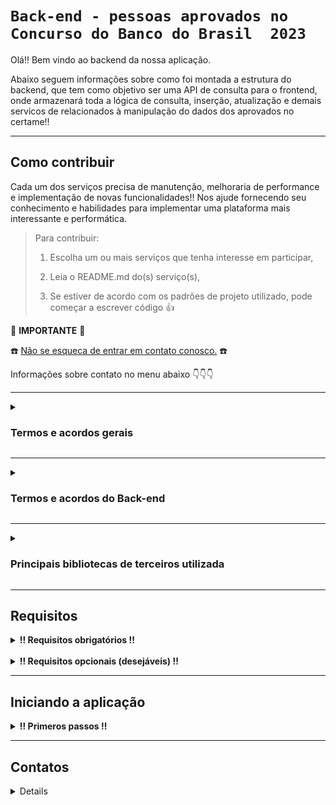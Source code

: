 
# `Back-end - pessoas aprovados no Concurso do Banco do Brasil  2023`

Olá!! Bem vindo ao backend da nossa aplicação.

Abaixo seguem informações sobre como foi montada a estrutura do backend, que tem como objetivo ser uma API de consulta para o frontend, onde armazenará toda a lógica de consulta, inserção, atualização e demais servicos de relacionados à manipulação do dados dos aprovados no certame!!

<hr>

## Como contribuir ##
Cada um dos serviços precisa de manutenção, melhoraria de performance e implementação de novas funcionalidades!!
Nos ajude fornecendo seu conhecimento e habilidades para implementar uma plataforma mais interessante e performática.

  > Para contribuir:
  >
  > 1. Escolha um ou mais serviços que tenha interesse em participar,
  >
  > 2. Leia o README.md do(s) serviço(s),
  >  
  > 3. Se estiver de acordo com os padrões de projeto utilizado, pode começar a escrever código :thumbsup:

:loudspeaker: **IMPORTANTE** :loudspeaker:

:telephone: [Não se esqueca de entrar em contato conosco.](#contatos) :telephone:

Informações sobre contato no menu abaixo :point_down::point_down::point_down:

<hr>

<details>

  <summary>
    <strong>
      <h3>
        Termos e acordos gerais
      </h3>
    </strong>
  </summary>

Aos interessados em particiar do projeto, segue abaixo as recomendações e regras a serem seguidas para os contribuidores.
  - Cada serviço tem suas regras e recomendações específicas, consulte o README.md de cada serviço para mais detalhes.
  - Padrões de projeto devem ser seguidos, a fim de se evitar conflitos.
  - Para todos os serviços utilizamos a estrutura de [Git](https://blog.rocketseat.com.br/iniciando-com-git-github/) e [Git Flow](https://medium.com/trainingcenter/utilizando-o-fluxo-git-flow-e63d5e0d5e04).
  - Todos os serviços se integram através de containers [docker](https://www.docker.com/) - para mais informações sobre containers [docker / docker compose / docker-cli](https://docs.docker.com/get-started/overview/) consulte a documentação.
  - Aprovação e merge de cada pull requests deve ter aprovação de pelo menos 1 (um) outro colaborador.

</details>

<hr>

<details>

  <summary>
    <strong>
      <h3>
        Termos e acordos do Back-end
      </h3>
    </strong>
  </summary>

Para o backend foi escolhida linguagem `TypeScript`, sendo executada através do **NODE.JS**, para criar um API RESTful, responsável por receber requisições da aplicação frontend, e implementar as lógicas necessárias para realizar as consultas necessárias ao banco de dados.

<br>
<br>

1. Especificações **gerais** para implementações de manutenção do backend:
  - linguagem - `TypeScript`,
  - padrão de escrita e linguagem:
     - [Camel case](https://pt.wikipedia.org/wiki/CamelCase),
     - Inglês para o código,
     - PT-BR para comentários,
  - Estrutura:
    - POO - [(Progamação Orientada a Objeto)](https://pt.wikipedia.org/wiki/Orienta%C3%A7%C3%A3o_a_objetos)
    - [API RESTful](https://aws.amazon.com/pt/what-is/restful-api/#:~:text=A%20API%20RESTful%20%C3%A9%20uma,terceiros%20para%20executar%20v%C3%A1rias%20tarefas.)
  - Princípios:
    - [SOLID](https://medium.com/desenvolvendo-com-paixao/o-que-%C3%A9-solid-o-guia-completo-para-voc%C3%AA-entender-os-5-princ%C3%ADpios-da-poo-2b937b3fc530)

<br>
<br>

2. Para garantir a padronização são utilizadas as seguintes ferramentas para verificação de código estático:
  - Linter:
    - [ESlint](https://eslint.org/)
    - [TypeScript-eslint](https://typescript-eslint.io/)

<br>
<br>

3. Para garantir a confiabailidade é **obrigatória** a implementação de testes. Os testes deverão seguir as seguintes especificações:
 - testes unitários:
     - biblioteca utilizada - [JEST](https://jestjs.io/pt-BR/)
 - testes de cobertura:
     - biblioteca utilizada - [JEST](https://jestjs.io/pt-BR/)
 - testes de integração:
     - biblioteca utilizada - [SuperTest](https://github.com/ladjs/supertest#readme)

<br>
<br>

⚠️
<strong>
Qualquer alteração no código, seja uma pequena correção de bug ou desenvolvimento de uma nova funcionalidade, somente será aceita se
</strong>
⚠️:
  -  Sem erros de lint no código submetido.
  -  Aprovação em todos os testes preexistentes;
  -  Aprovação em todos os novos testes implementados;
  -  taxa de cobertura do código, por testes, estiver acima do 90%;
  
</details>

<hr>

<details>

  <summary>
    <strong>
      <h3>
        Principais bibliotecas de terceiros utilizada
      </h3>
    </strong>
  </summary>

  >Para informações detalhadas sobre todas as bibliotecas de terceiros utilizadas nesse projeto acesse as informações diretamente no arquivo     `package.json`

Para novos contribuidores, acreditamos que será importante destacar quais são as principais bibliotecas de terceiros, frameworks e demais stacks que demadarão manutenção e conhecimento por aqueles que trabalharão diretamente no código da aplicação.

Assim como também documentar e deixar a disposição links úteis para consultas e aprendizados.

Bibliotecas:
1. Linguagem - [TypeScript](https://www.typescriptlang.org/docs/)
2. Runtime - [Node.js](https://nodejs.org/docs/latest/api/)
3. Web - [Express](https://expressjs.com/pt-br/starter/hello-world.html)
4. ORM:
   - [Sequelize](https://sequelize.org/)
   - [postgres](https://github.com/brianc/node-postgres)
6. Criptografia:
   - [JWT - Json Web Token](https://github.com/auth0/node-jsonwebtoken)
   - [Bcrypt](https://github.com/kelektiv/node.bcrypt.js#readme)
7. Testes:
   - [JEST](https://jestjs.io/pt-BR/)
   - [SuperTest](https://github.com/ladjs/supertest#readme)
8. Linter - [ESlint](https://eslint.org/)
  
</details>

<hr>

## Requisitos ##

<details>

  <summary>
    <strong>
      !! Requisitos obrigatórios !!
    </strong>
  </summary>

  <br>
  
  1. Docker :red_circle::

       - Para verificar a instalação do `docker` execute no terminal:

         ```
         $ docker --version
         ```

         caso o retorno seja algo como:

         ```
         $ docker: command not found
         ```

         siga pra este [link - Instalação do Docker Engine -](https://docs.docker.com/engine/install/) para realizar a instalação do Docker.

  <br>
  <br>

  2. Node.js :red_circle::
     
      - Para verificar a instalação do `node` execute no terminal:

        ```
        $ node --version
        ```
        
        caso o retorno seja algo como:

        ```
        $ Command 'node' not found, but can be installed with:
        $ sudo apt install nodejs
        ```

        siga pra este [link - Inslação do Node através do NVM -](https://github.com/nvm-sh/nvm#installing-and-updating) para realizar a instalação do node.js.

</details>

<br>

<details>
  <summary>
    <strong>
      !! Requisitos opcionais (desejáveis) !!
    </strong>
  </summary>

  <br>

  1. Python versão 3 ou superior :green_circle::

       - Para verificar a instalção do `Python` execute no terminal:
         ```
         $ python3 --version
         ```

         caso o retorno seja algo como:

         ```
         $ command not found: python
         ```

         siga para esse [link - Instalação do python -](https://wiki.python.org/moin/BeginnersGuide/Download) para realizar a instalação do python 3 ou superior.
  
</details>

<hr>

## Iniciando a aplicação ##

<details>

  <summary>
    <strong>
      ‼ Primeros passos !!
    </strong>
  </summary>

<br>

1. Clone o repositório
   - Use o comando:
     - `git clone <url do repositório>`
   - Entre na pasta do repositório que você acabou de clonar:
     - `cd <nome do repositório>`
   - Entre na pasta do backend:
     - `cd backend`

<br>
<br>
  
2. Crie um arquvivo `.env`:
   - User o comando abaixo para criar uma arquivo para definir as variáveis de ambiente:

     ```
     $ touch .env
     ```

   - Abra o arquivo `.env` no editor de códido de sua preferência e defina as seguintes variáveis de ambiente:

     ```
     1.  POSTGRES_DB=defina_o_nome_do_db
     2.  POSTGRES_USER=defina_um_usuário
     3.  POSTGRES_PASSWORD=defina_uma_senha
     4.  PORT_DB=defina_uma_porta
     5.  PORT_BACK=defina_uma_porta
     6.  HOST_BACK=defina_o_host
     7.  JWT_SECRET=segredo-jwt
     8.  JWT_EXPIRATION=tempo-de-expiracao
     ```

   - caso não tenha familiaridae com alguma das variáveis de ambiente citadas acima consulte:
     - [PostgresSQL](https://www.postgresql.org/docs/16/tutorial.html) ou [docker-postgres](https://hub.docker.com/_/postgres)
     - [JWT - Json Web Token](https://github.com/auth0/node-jsonwebtoken)

<br>
<br>
  
3. Inicie o conatainer do banco de dados com o Docker através de uma das opções abaixo:
   - <details><summary>Através do <code>docker compose</code> (Recomendado):</summary>
     
     <br>
   
     - Retorne ao diretório superior com o comando:
     
       ```
       $ cd ..
       ```
     
     <br>
     
     - User o comando abaixo para criar uma arquivo para definir as variáveis de ambiente:

       ```
       $ touch .env
       ```
     
     <br>
     
     - Abra o arquivo `.env` no editor de códido de sua preferência e defina as seguintes variáveis de ambiente:

       ```
       1.  POSTGRES_DB=defina_o_nome_do_db
       2.  POSTGRES_USER=defina_um_usuário
       3.  POSTGRES_PASSWORD=defina_uma_senha
       4.  PORT_DB=defina_uma_porta
       5.  PORT_BACK=defina_uma_porta
       6.  HOST_BACK=defina_o_host
       7.  JWT_SECRET=segredo-jwt
       8.  JWT_EXPIRATION=tempo-de-expiracao
       ```

     **Observação**: As variáveis de ambiente definidas neste arquivo **DEVEM** coincidir com as variáveis definidas anteriormente no arquivo `.env` do diretório `backend` criadas no passo 2.

     <br>
     
     - Inicie o banco de dados através do comando:

       ```
       $ docker compose up db -d
       ```

       Caso esteja usando uma versão mais antiga do Docker, e o comando acima resultar em erro, tente o comando abaixo:

       ```
       $ docker-compose up db -d
       ```
  
     </details>
     
   - <details><summary>Através do diretório do banco de dados:</summary>
     
     <br>
     
     - Mude para o diretório `database` na raiz do projeto com o comando:

       ```
       $ cd ../database
       ```

     <br>
     
     - User o comando abaixo para criar uma arquivo para definir as variáveis de ambiente:

       ```
       $ touch .env
       ```

     <br>
     
     - Abra o arquivo `.env` no editor de códido de sua preferência e defina as seguintes variáveis de ambiente:

       ```
       1.  PORT_DB=defina_uma_porta
       2.  POSTGRES_USER=defina_um_usuário
       3.  POSTGRES_PASSWORD=defina_uma_senha
       4.  POSTGRES_DB=defina_o_nome_do_db
       ```
     **Observação**: As variáveis de ambiente definidas neste arquivo **DEVEM** coincidir com as variáveis definidas anteriormente no arquivo `.env` do diretório `backend` criadas no passo 2.

     <br>
     
     - User os comandos abaixo para criar o banco de dados através do `Dockerfile` e iniciar uma `network`:

       ```
       $ docker build -t database .
       $ docker network create aprovados_bb
       $ docker run --name db --env-file .env -p 5432:5432 -v ./data:/var/lib/postgresql/data --rm --network=aprovados_bb -d database
       ```

     </details>
     
   - <details><summary>Através da criação de containers manualmente:</summary>
     
     <br>
     
     - Use o comando abaixo para criar um container para o banco de dados, criar uma `network`, e configurar as variáveis de ambinte:

       ```
       $ docker network create aprovados_bb
       $ docker run --name db \
       --env-file .env \
       -p 5432:5432 \
       -v ${PWD}/../database/data:/var/lib/postgresql/data \
       -v ${PWD}../database/uuid_install.sh:/docker-entrypoint-initdb.d/ \
       --rm \
       --network=aprovados_bb \
       -d postgres:16
       ```

     </details>

<br>
<br>

4. Após iniciado o banco, verifique se o container está ativo e operacional com uma das opções abaixo:
     - Inicie alguma aplicação para acesso ao postgres. Ex.: [Dbeaver](https://dbeaver.io/download/), [pgAdmin](https://www.pgadmin.org/)
       
       ou
   
     - Acesse via terminal com os comandos:
       
       ```
       $ docker exec -i -t db sh
       $ psql -U $POSTGRES_USER -d $POSTGRES_DB -h localhost -p 5432 -W
       ```

</details>

<hr>

## Contatos ##

<details>
  
### **Envie** uma mensagem para os nossos colaboradores. ###
>  Tire dúvidas!
>
> Proponha mudanças!
>
> Informe que tem interesse em colaborar, e em que parte pode ajudar!
>
> De feedback sobre as implementações!
>
> Nos ajude a fazer essa aplicação algo INCRÍVEL! :star_struck:

Colaboradores :busts_in_silhouette: :

  -  Felipe
      - ![image](https://img.shields.io/badge/Gmail-D14836?style=for-the-badge&logo=gmail&logoColor=white) :: felipe.raindo+dev@gmail.com
        
      - ![image](https://img.shields.io/badge/GitHub-100000?style=for-the-badge&logo=github&logoColor=white) :: @feliperaindo
        
      - ![image](https://img.shields.io/badge/LinkedIn-0077B5?style=for-the-badge&logo=linkedin&logoColor=white) :: @feliperaindo
        
      - ![image](https://dcbadge.vercel.app/api/shield/555185291770593302) :: @sazanh

</details>
